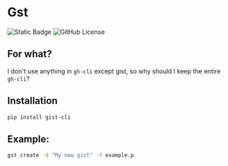 # Gst

![Static Badge](https://img.shields.io/badge/python-3.13-gray?style=flat&logo=python&logoColor=white&label=Python&color=blue)
![GitHub License](https://img.shields.io/github/license/lyaguxafrog/gst)

## For what?
I don't use anything in `gh-cli` except gist,
so why should I keep the entire `gh-cli`?


## Installation
```bash
pip install gist-cli
```

## Example:
```bash
gst create -d "My new gist" -f example.p
```